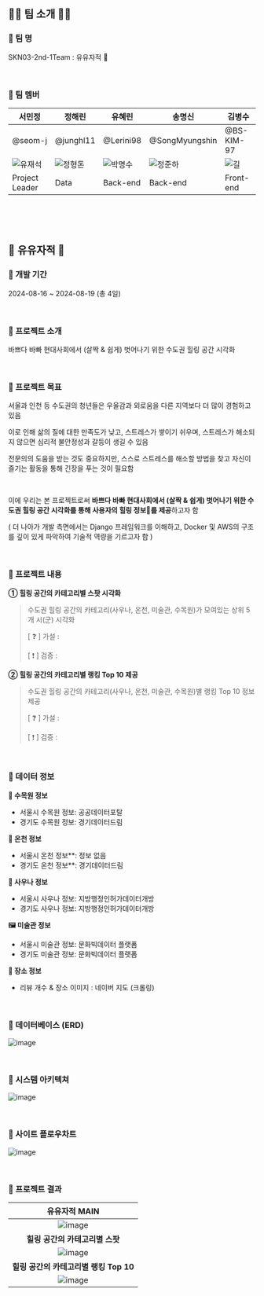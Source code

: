 ## 👋🏻 팀 소개 👋🏻
### 📌 팀 명
SKN03-2nd-1Team : 유유자적 🍃

<br/>

### 📌 팀 멤버
| 서민정 | 정해린 | 유혜린 | 송명신 | 김병수 |
|--|--|--|--|--|
| @seom-j | @junghl11 | @Lerini98 | @SongMyungshin | @BS-KIM-97 |
| ![유재석](https://github.com/user-attachments/assets/a47b9bda-3ea7-40b5-9671-19b26169efcc) | ![정형돈](https://github.com/user-attachments/assets/f3c6f945-7d91-48db-b7d6-c92451746ea1) | ![박명수](https://github.com/user-attachments/assets/47a14ae0-0841-4c73-bfe8-f1598c679078) | ![정준하](https://github.com/user-attachments/assets/b023c9d2-6244-4027-a9d6-0b34dbc5987b) | ![길](https://github.com/user-attachments/assets/b754408d-361f-4397-9624-74d5518407c4) |
| Project Leader | Data | Back-end | Back-end | Front-end |

<br/><br/><br/>
## 🍃 유유자적 🍃
### 📌 개발 기간
2024-08-16 ~ 2024-08-19 (총 4일)

<br/>

### 📌 프로젝트 소개
바쁘다 바빠 현대사회에서 (살짝 & 쉽게) 벗어나기 위한 수도권 힐링 공간 시각화
 
 
<br/>

### 📌 프로젝트 목표
서울과 인천 등 수도권의 청년들은 우울감과 외로움을 다른 지역보다 더 많이 경험하고 있음

이로 인해 삶의 질에 대한 만족도가 낮고, 스트레스가 쌓이기 쉬우며, 스트레스가 해소되지 않으면 심리적 불안정성과 갈등이 생길 수 있음

전문의의 도움을 받는 것도 중요하지만, 스스로 스트레스를 해소할 방법을 찾고 자신이 즐기는 활동을 통해 긴장을 푸는 것이 필요함
 
 <br/>

이에 우리는 본 프로젝트로써 **바쁘다 바빠 현대사회에서 (살짝 & 쉽게) 벗어나기 위한 수도권 힐링 공간 시각화를 통해 사용자의 힐링 정보🍃를 제공**하고자 함

( 더 나아가 개발 측면에서는 Django 프레임워크를 이해하고, Docker 및 AWS의 구조를 깊이 있게 파악하여 기술적 역량을 기르고자 함 )

<br/>

 
### 📌 프로젝트 내용
**① 힐링 공간의 카테고리별 스팟 시각화**

>  수도권 힐링 공간의 카테고리(사우나, 온천, 미술관, 수목원)가 모여있는 상위 5개 시(군) 시각화
> 
> [ ❓ ] 가설 : 
> 
> [ ❗ ] 검증 : 

**② 힐링 공간의 카테고리별 랭킹 Top 10 제공**
> 수도권 힐링 공간의 카테고리(사우나, 온천, 미술관, 수목원)별 랭킹 Top 10 정보 제공
> 
> [ ❓ ] 가설 :
> 
> [ ❗ ] 검증 : 

<br/>

### 📌 데이터 정보


**🌳 수목원 정보**
- 서울시 수목원 정보: 공공데이터포탈
- 경기도 수목원 정보: 경기데이터드림

**🛁 온천 정보**
- 서울시 온천 정보**: 정보 없음
- 경기도 온천 정보**: 경기데이터드림

**🫧 사우나 정보**
- 서울시 사우나 정보: 지방행정인허가데이터개방
- 경기도 사우나 정보: 지방행정인허가데이터개방

**🖼️ 미술관 정보**
- 서울시 미술관 정보: 문화빅데이터 플랫폼
- 경기도 미술관 정보: 문화빅데이터 플랫폼

**📍 장소 정보**
- 리뷰 개수 & 장소 이미지 : 네이버 지도 (크롤링)

<br/>

### 📌 데이터베이스 (ERD)
![image](https://github.com/user-attachments/assets/0ddcd3f5-adec-4cc8-a294-77b2a979c023)


<br/>

### 📌 시스템 아키텍쳐
![image](https://github.com/user-attachments/assets/83f64e9d-a817-4093-a776-c6252a691e47)

<br/>

### 📌 사이트 플로우차트
![image](https://github.com/user-attachments/assets/83f64e9d-a817-4093-a776-c6252a691e47)

<br/>

### 📌 프로젝트 결과 
| 유유자적 MAIN |
|:--:|
| ![image](https://github.com/user-attachments/assets/219c8cb4-8b59-498d-aa8b-bd68f74576e5) | 
| **힐링 공간의 카테고리별 스팟** | 
| ![image](https://github.com/user-attachments/assets/4196282e-9cef-4081-b376-07139ff8e0d9) | 
| **힐링 공간의 카테고리별 랭킹 Top 10** |
![image](https://github.com/user-attachments/assets/be1d86b8-cc78-4f55-8d19-4a637a6b779d) |


